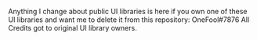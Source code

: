 Anything I change about public UI libraries is here if you own one of these UI libraries and want me to delete it from this repository: OneFool#7876
All Credits got to original UI library owners.
